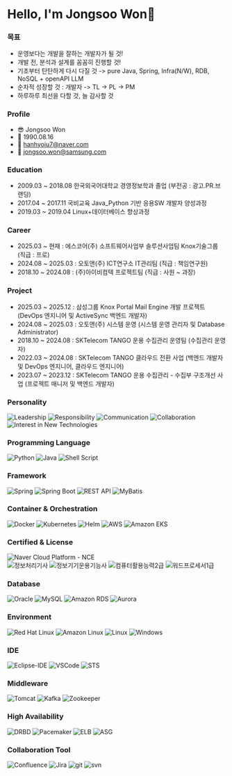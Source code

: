 # Hello, I'm Jongsoo Won👋

### 목표
- 운영보다는 개발을 잘하는 개발자가 될 것!
- 개발 전, 분석과 설계를 꼼꼼히 진행할 것!
- 기초부터 탄탄하게 다시 다질 것 -> pure Java, Spring, Infra(N/W), RDB, NoSQL + openAPI LLM
- 순차적 성장할 것 : 개발자 -> TL -> PL -> PM
- 하루하루 최선을 다할 것, 늘 감사할 것

### Profile
- 😎 Jongsoo Won
- 🎂 1990.08.16
- 📧 hanhyoju7@naver.com
- 📧 jongsoo.won@samsung.com

### Education
- 2009.03 ~ 2018.08 한국외국어대학교 경영정보학과 졸업 (부전공 : 광고.PR.브랜딩)
- 2017.04 ~ 2017.11 국비교육 Java_Python 기반 응용SW 개발자 양성과정
- 2019.03 ~ 2019.04 Linux+데이터베이스 향상과정

### Career
- 2025.03 ~ 현재     : 에스코어(주) 소프트웨어사업부 솔루션사업팀 Knox기술그룹 (직급 : 프로)
- 2024.08 ~ 2025.03 : 오토앤(주) ICT연구소 IT관리팀 (직급 : 책임연구원)
- 2018.10 ~ 2024.08 : (주)아이비컴텍 프로젝트팀 (직급 : 사원 ~ 과장)

### Project
- 2025.03 ~ 2025.12 : 삼성그룹 Knox Portal Mail Engine 개발 프로젝트 (DevOps 엔지니어 및 ActiveSync 백엔드 개발자)
- 2024.08 ~ 2025.03 : 오토앤(주) 시스템 운영 (시스템 운영 관리자 및 Database Administrator)
- 2018.10 ~ 2024.08 : SKTelecom TANGO 운용 수집관리 운영팀 (수집관리 운영자)
- 2022.03 ~ 2024.08 : SKTelecom TANGO 클라우드 전환 사업 (백엔드 개발자 및 DevOps 엔지니어, 클라우드 엔지니어)
- 2023.07 ~ 2023.12 : SKTelecom TANGO 운용 수집관리 - 수집부 구조개선 사업 (프로젝트 매니저 및 백엔드 개발자)

### Personality
![Leadership](https://img.shields.io/badge/Leadership-4CAF50?style=for-the-badge&logo=leader&logoColor=white)
![Responsibility](https://img.shields.io/badge/Responsibility-FF9800?style=for-the-badge&logo=trust&logoColor=white)
![Communication](https://img.shields.io/badge/Communication-2196F3?style=for-the-badge&logo=teamspeak&logoColor=white)
![Collaboration](https://img.shields.io/badge/Collaboration-8E24AA?style=for-the-badge&logo=teamviewer&logoColor=white)
![Interest in New Technologies](https://img.shields.io/badge/Interest_in_New_Technologies-5C6BC0?style=for-the-badge&logo=discover&logoColor=white)

### Programming Language
![Python](https://img.shields.io/badge/Python-3776AB?style=for-the-badge&logo=python&logoColor=white)
![Java](https://img.shields.io/badge/Java-ED8B00?style=for-the-badge&logo=java&logoColor=white)
![Shell Script](https://img.shields.io/badge/Shell_Script-4EAA25?style=for-the-badge&logo=gnu-bash&logoColor=white)

### Framework
![Spring](https://img.shields.io/badge/Spring-6DB33F?style=for-the-badge&logo=spring&logoColor=white)
![Spring Boot](https://img.shields.io/badge/Spring_Boot-6DB33F?style=for-the-badge&logo=spring-boot&logoColor=white)
![REST API](https://img.shields.io/badge/REST_API-1ABC9C?style=for-the-badge&logo=api&logoColor=white)
![MyBatis](https://img.shields.io/badge/MyBatis-ORM-orange?style=for-the-badge&logo=api&logoColor=white)
<!--![Flask](https://img.shields.io/badge/Flask?style=for-the-badge&logo=api&logoColor=white) -->
<!-- Django, Vue.js 공부해서 추가하자! -->

### Container & Orchestration
![Docker](https://img.shields.io/badge/Docker-2496ED?style=for-the-badge&logo=docker&logoColor=white)
![Kubernetes](https://img.shields.io/badge/Kubernetes-326CE5?style=for-the-badge&logo=kubernetes&logoColor=white)
![Helm](https://img.shields.io/badge/Helm-277A9F?style=for-the-badge&logo=helm&logoColor=white)
![AWS](https://img.shields.io/badge/AWS-Cloud-orange?style=for-the-badge&logo=amazon-aws)
![Amazon EKS](https://img.shields.io/badge/Amazon_EKS-232F3E?style=for-the-badge&logo=amazon-eks&logoColor=white)

### Certified & License
<!-- 7월 안에 승부보자 ![AWS Certified Solutions Architect - Associate](https://img.shields.io/badge/AWS_Certified-Solutions_Architect_Associate-232F3E?style=for-the-badge&logo=amazon-aws&logoColor=white) -->
![Naver Cloud Platform - NCE](https://img.shields.io/badge/Naver_Cloud_Platform-NCE-03C75A?style=for-the-badge&logo=naver&logoColor=white)<br>
![정보처리기사](https://img.shields.io/badge/정보처리기사-232F3E?style=for-the-badge&logo=addthis&logoColor=white)
![정보기기운용기능사](https://img.shields.io/badge/정보기기운용기능사-232F3E?style=for-the-badge&logo=addthis&logoColor=white)
![컴퓨터활용능력2급](https://img.shields.io/badge/컴퓨터활용능력2급-232F3E?style=for-the-badge&logo=addthis&logoColor=white)
![워드프로세서1급](https://img.shields.io/badge/워드프로세서1급-232F3E?style=for-the-badge&logo=addthis&logoColor=white)

### Database
![Oracle](https://img.shields.io/badge/Oracle-F80000?style=for-the-badge&logo=oracle&logoColor=white)
![MySQL](https://img.shields.io/badge/MySQL-4479A1?style=for-the-badge&logo=mysql&logoColor=white)
![Amazon RDS](https://img.shields.io/badge/Amazon%20RDS-527FFF?style=for-the-badge&logo=amazon-rds&logoColor=white)
![Aurora](https://img.shields.io/badge/Aurora-blueviolet?style=for-the-badge&logo=aurora&logoColor=white)

### Environment
![Red Hat Linux](https://img.shields.io/badge/Red_Hat_Linux-EE0000?style=for-the-badge&logo=linux&logoColor=white)
![Amazon Linux](https://img.shields.io/badge/Amazon_Linux-232F3E?style=for-the-badge&logo=amazon&logoColor=white)
![Linux](https://img.shields.io/badge/Linux-FCC624?style=for-the-badge&logo=linux&logoColor=black)
![Windows](https://img.shields.io/badge/Windows-0078D6?style=for-the-badge&logo=windows&logoColor=white)

### IDE
![Eclipse-IDE](https://img.shields.io/badge/Eclipse_IDE-2C2255?style=for-the-badge&logo=eclipse-ide&logoColor=white)
![VSCode](https://img.shields.io/badge/VS_Code-007ACC?style=for-the-badge&logo=visual-studio-code&logoColor=white)
![STS](https://img.shields.io/badge/Spring_Tool_Suite-6DB33F?style=for-the-badge&logo=spring&logoColor=white)
<!-- IntelliJ 추가 -->
<!-- PyCham? 써볼 것.. -->

### Middleware
![Tomcat](https://img.shields.io/badge/Apache_Tomcat-F8DC75?style=for-the-badge&logo=apache-tomcat&logoColor=black)
![Kafka](https://img.shields.io/badge/Apache_Kafka-231F20?style=for-the-badge&logo=apache-kafka&logoColor=white)
![Zookeeper](https://img.shields.io/badge/Apache_Zookeeper-FF6701?style=for-the-badge&logo=apache-zookeeper&logoColor=white)

### High Availability
![DRBD](https://img.shields.io/badge/DRBD-123456?style=for-the-badge&logo=drbd&logoColor=white)
![Pacemaker](https://img.shields.io/badge/Pacemaker-FF8800?style=for-the-badge&logo=heartbeat&logoColor=white)
![ELB](https://img.shields.io/badge/AWS-ELB-orange?style=for-the-badge&logo=amazon-aws&logoColor=white)
![ASG](https://img.shields.io/badge/AWS-ASG-blue?style=for-the-badge&logo=amazon-aws&logoColor=white)

### Collaboration Tool
![Confluence](https://img.shields.io/badge/Confluence-172B4D?style=for-the-badge&logo=confluence&logoColor=white)
![Jira](https://img.shields.io/badge/Jira-0052CC?style=for-the-badge&logo=jira&logoColor=white)
![git](https://img.shields.io/badge/Git-F05032?style=for-the-badge&logo=git&logoColor=white)
![svn](https://img.shields.io/badge/Subversion-809CC9?style=for-the-badge&logo=subversion&logoColor=white)
<!-- Jenkins -->
<!-- GitAction -->
	
